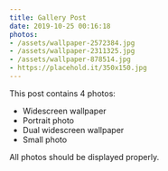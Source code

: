 ```yaml
---
title: Gallery Post
date: 2019-10-25 00:16:18
photos:
- /assets/wallpaper-2572384.jpg
- /assets/wallpaper-2311325.jpg
- /assets/wallpaper-878514.jpg
- https://placehold.it/350x150.jpg
---
```


This post contains 4 photos:

- Widescreen wallpaper
- Portrait photo
- Dual widescreen wallpaper
- Small photo

All photos should be displayed properly.
